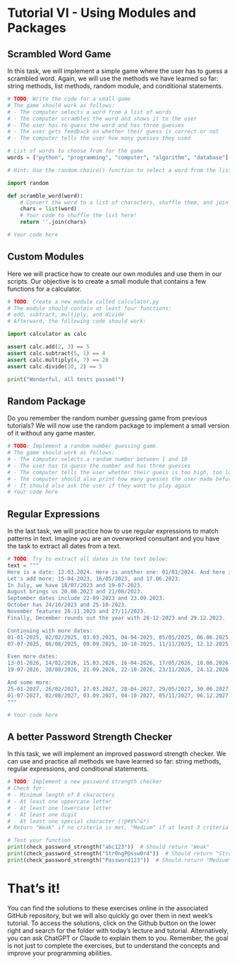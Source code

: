 # Tutorial VI - Using Modules and Packages


## Scrambled Word Game

In this task, we will implement a simple game where the user has to
guess a scrambled word. Again, we will use the methods we have learned
so far: string methods, list methods, random module, and conditional
statements.

``` python
# TODO: Write the code for a small game
# The game should work as follows:
# - The computer selects a word from a list of words
# - The computer scrambles the word and shows it to the user
# - The user has to guess the word and has three guesses
# - The user gets feedback on whether their guess is correct or not
# - The computer tells the user how many guesses they used

# List of words to choose from for the game
words = ["python", "programming", "computer", "algorithm", "database"]

# Hint: Use the random.choice() function to select a word from the list and try to come up with the rest of the code yourself!

import random

def scramble_word(word):
    # Convert the word to a list of characters, shuffle them, and join back into a string
    chars = list(word)
    # Your code to shuffle the list here!
    return ''.join(chars)

# Your code here
```

## Custom Modules

Here we will practice how to create our own modules and use them in our
scripts. Our objective is to create a small module that contains a few
functions for a calculator.

``` python
# TODO: Create a new module called calculator.py
# The module should contain at least four functions: 
# add, subtract, multiply, and divide
# Afterward, the following code should work:

import calculator as calc

assert calc.add(2, 3) == 5
assert calc.subtract(5, 1) == 4
assert calc.multiply(4, 7) == 28
assert calc.divide(10, 2) == 5

print("Wonderful, all tests passed!")
```

## Random Package

Do you remember the random number guessing game from previous tutorials?
We will now use the random package to implement a small version of it
without any game master.

``` python
# TODO: Implement a random number guessing game.
# The game should work as follows:
# - The computer selects a random number between 1 and 10
# - The user has to guess the number and has three guesses
# - The computer tells the user whether their guess is too high, too low, or correct
# - The computer should also print how many guesses the user made before guessing the number correctly
# - It should also ask the user if they want to play again
# Your code here
```

## Regular Expressions

In the last task, we will practice how to use regular expressions to
match patterns in text. Imagine you are an overworked consultant and you
have the task to extract all dates from a text.

``` python
# TODO: Try to extract all dates in the text below:
text = """
Here is a date: 12.03.2024. Here is another one: 01/01/2024. And here is the third one: 2024-01-01.
Let's add more: 15-04-2023, 16/05/2023, and 17.06.2023. 
In July, we have 18/07/2023 and 19-07-2023. 
August brings us 20.08.2023 and 21/08/2023. 
September dates include 22-09-2023 and 23.09.2023. 
October has 24/10/2023 and 25-10-2023. 
November features 26.11.2023 and 27/11/2023. 
Finally, December rounds out the year with 28-12-2023 and 29.12.2023.

Continuing with more dates: 
01-01-2025, 02/02/2025, 03.03.2025, 04-04-2025, 05/05/2025, 06.06.2025, 
07-07-2025, 08/08/2025, 09.09.2025, 10-10-2025, 11/11/2025, 12.12.2025.

Even more dates: 
13-01-2026, 14/02/2026, 15.03.2026, 16-04-2026, 17/05/2026, 18.06.2026, 
19-07-2026, 20/08/2026, 21.09.2026, 22-10-2026, 23/11/2026, 24.12.2026.

And some more: 
25-01-2027, 26/02/2027, 27.03.2027, 28-04-2027, 29/05/2027, 30.06.2027, 
01-07-2027, 02/08/2027, 03.09.2027, 04-10-2027, 05/11/2027, 06.12.2027.
"""

# Your code here
```

## A better Password Strength Checker

In this task, we will implement an improved password strength checker.
We can use and practice all methods we have learned so far: string
methods, regular expressions, and conditional statements.

``` python
# TODO: Implement a new password strength checker
# Check for:
# - Minimum length of 8 characters
# - At least one uppercase letter
# - At least one lowercase letter
# - At least one digit
# - At least one special character (!@#$%^&*)
# Return "Weak" if no criteria is met, "Medium" if at least 3 criteria are met, "Strong" if all criteria are met

# Test your function
print(check_password_strength("abc123"))  # Should return "Weak"
print(check_password_strength("Str0ngP@ssw0rd"))  # Should return "Strong"
print(check_password_strength("Password123"))  # Should return "Medium"
```

# That’s it!

You can find the solutions to these exercises online in the associated
GitHub repository, but we will also quickly go over them in next week’s
tutorial. To access the solutions, click on the Github button on the
lower right and search for the folder with today’s lecture and tutorial.
Alternatively, you can ask ChatGPT or Claude to explain them to you.
Remember, the goal is not just to complete the exercises, but to
understand the concepts and improve your programming abilities.
